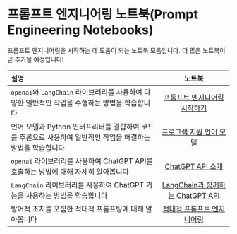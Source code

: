 # 프롬프트 엔지니어링 노트북(Prompt Engineering Notebooks)

프롬프트 엔지니어링을 시작하는 데 도움이 되는 노트북 모음입니다. 더 많은 노트북이 곧 추가될 예정입니다!

| 설명   | 노트북   | 
| :------------ | :---------: | 
|`openai`와 `LangChain` 라이브러리를 사용하여 다양한 일반적인 작업을 수행하는 방법을 학습합니다|[프롬프트 엔지니어링 시작하기](https://github.com/dair-ai/Prompt-Engineering-Guide/blob/main/notebooks/pe-lecture.ipynb)|
|언어 모델과 Python 인터프리터를 결합하여 코드를 추론으로 사용하여 일반적인 작업을 해결하는 방법을 학습합니다|[프로그램 지원 언어 모델](https://github.com/dair-ai/Prompt-Engineering-Guide/blob/main/notebooks/pe-pal.ipynb)|
|`openai` 라이브러리를 사용하여 ChatGPT API를 호출하는 방법에 대해 자세히 알아봅니다|[ChatGPT API 소개](https://github.com/dair-ai/Prompt-Engineering-Guide/blob/main/notebooks/pe-chatgpt-intro.ipynb)|
|`LangChain` 라이브러리를 사용하여 ChatGPT 기능을 사용하는 방법을 학습합니다|[LangChain과 함께하는 ChatGPT API](https://github.com/dair-ai/Prompt-Engineering-Guide/blob/main/notebooks/pe-chatgpt-langchain.ipynb)|
|방어적 조치를 포함한 적대적 프롬프팅에 대해 알아봅니다|[적대적 프롬프트 엔지니어링](https://github.com/dair-ai/Prompt-Engineering-Guide/blob/main/notebooks/pe-chatgpt-adversarial.ipynb)|
